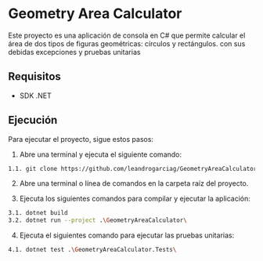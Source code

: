 # Geometry Area Calculator

Este proyecto es una aplicación de consola en C# que permite calcular el área de dos tipos de figuras geométricas: círculos y rectángulos. con sus debidas excepciones y pruebas unitarias

## Requisitos

- SDK .NET

## Ejecución

Para ejecutar el proyecto, sigue estos pasos:

1. Abre una terminal y ejecuta el siguiente comando:
```bash
1.1. git clone https://github.com/leandrogarciag/GeometryAreaCalculator.git
```

2. Abre una terminal o línea de comandos en la carpeta raíz del proyecto.

3. Ejecuta los siguientes comandos para compilar y ejecutar la aplicación:

```sh
3.1. dotnet build
3.2. dotnet run --project .\GeometryAreaCalculator\
```

4. Ejecuta el siguientes comando para ejecutar las pruebas unitarias:

```sh
4.1. dotnet test .\GeometryAreaCalculator.Tests\
```

